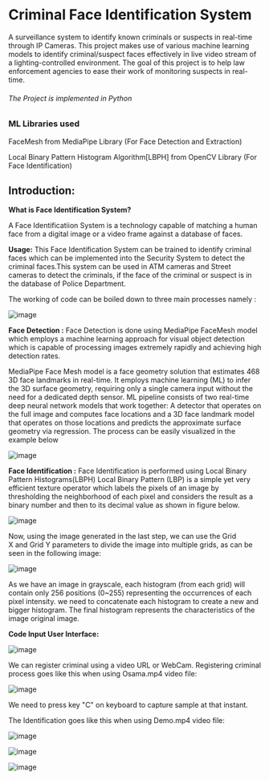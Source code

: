 # Criminal Face Identification System
  A surveillance system to identify known criminals or suspects in real-time through IP Cameras.
  This project makes use of various machine learning models to identify criminal/suspect faces 
  effectively in live video stream of a lighting-controlled environment. The goal of this project
  is to help law enforcement agencies to ease their work of monitoring suspects in real-time.
  
###### The Project is implemented in Python
  
### ML Libraries used
   FaceMesh from MediaPipe Library (For Face Detection and Extraction)
   
   Local Binary Pattern Histogram Algorithm[LBPH] from OpenCV Library (For Face Identification)

## Introduction:
**What is Face Identification System?**

A Face Identificatiion System is a technology capable of matching a human face from a digital
image or a video frame against a database of faces.

**Usage:**
This Face Identification System can be trained to identify criminal faces which can be
implemented into the Security System to detect the criminal faces.This system can be used in
ATM cameras and Street cameras to detect the criminals, if the face of the criminal or suspect
is in the database of Police Department.

The working of code can be boiled down to three main processes namely :

![image](https://user-images.githubusercontent.com/73170547/129153423-2988003f-98f5-413a-bebf-888d9f879d74.png)



**Face Detection :** 
Face Detection is done using MediaPipe FaceMesh model which employs a machine learning approach
for visual object detection which is capable of processing images extremely rapidly and 
achieving high detection rates.

 MediaPipe Face Mesh model is a face geometry solution that estimates 468 3D face landmarks in
 real-time.  It employs machine learning (ML) to infer the 3D surface geometry, requiring only
 a single camera input without the need for a dedicated depth sensor. ML pipeline consists of 
 two real-time deep neural network models that work together: A detector that operates on the
 full image and computes face locations and a 3D face landmark model that operates on those 
 locations and predicts the approximate surface geometry via regression. The process can be
 easily visualized in the example below
 
 
 ![image](https://user-images.githubusercontent.com/73170547/129151914-4ab0915f-3719-4b16-801e-1189027b5861.png)
 


**Face Identification :**
Face Identification is performed using Local Binary Pattern Histograms(LBPH)
Local Binary Pattern (LBP) is a simple yet very efficient texture operator which labels the 
pixels of an image by thresholding the neighborhood of each pixel and considers the result 
as a binary number and then to its decimal value as shown in figure below.

 ![image](https://user-images.githubusercontent.com/73170547/129152038-0fc88647-834f-4f4b-a2ff-320274689160.png)
 
 
Now, using the image generated in the last step, we can use the Grid X and Grid Y parameters
to divide the image into multiple grids, as can be seen in the following image:


![image](https://user-images.githubusercontent.com/73170547/129152080-e0d87293-c388-4c4c-8504-0c6bab523c1e.png)


As we have an image in grayscale, each histogram (from each grid) will contain only 256 positions
(0~255) representing the occurrences of each pixel intensity. we need to concatenate each histogram
to create a new and bigger histogram. The final histogram represents the characteristics of the 
image original image.



**Code Input User Interface:**


![image](https://user-images.githubusercontent.com/73170547/129152196-c59df14b-4ca1-4c68-be55-a7b9ebeec9f2.png)

We can register criminal using a video URL or WebCam.
Registering criminal process goes like this when using Osama.mp4 video file:


![image](https://user-images.githubusercontent.com/73170547/129152801-91ca0688-4b08-4d8d-b310-9cb7d6938ab4.png)


We need to press key "C" on keyboard to capture sample at that instant.


The Identification goes like this when using Demo.mp4 video file: 


![image](https://user-images.githubusercontent.com/73170547/129152609-599ff4ef-2dd0-4fc9-9b34-8fd4015a1794.png)


![image](https://user-images.githubusercontent.com/73170547/129153155-0f79a3e1-8983-4f56-8cac-cd233cd11550.png)


![image](https://user-images.githubusercontent.com/73170547/129153246-2fcb01df-650d-4455-a840-8e2483918726.png)





